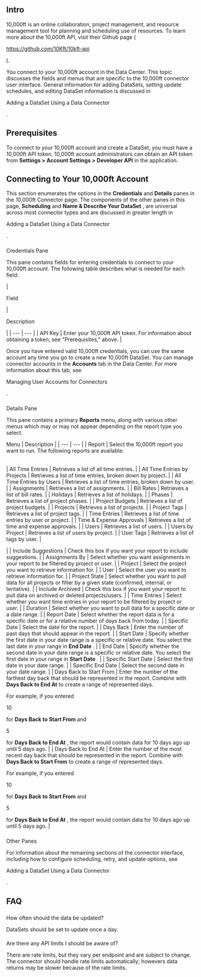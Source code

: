 

Intro
-------

10,000ft is an online collaboration, project management, and resource management tool for planning and scheduling use of resources. To learn more about the 10,000ft API, visit their Github page (

https://github.com/10Kft/10kft-api

).


 You connect to your 10,000ft account in the Data Center. This topic discusses the fields and menus that are specific to the 10,000ft connector user interface. General information for adding DataSets, setting update schedules, and editing DataSet information is discussed in

Adding a DataSet Using a Data Connector

.


 Prerequisites
---------------

To connect to your 10,000ft account and create a DataSet, you must have a 10,000ft API token. 10,000ft account administrators can obtain an API token from
 **Settings > Account Settings > Developer API**
 in the application.


 Connecting to Your 10,000ft Account
-------------------------------------


 This section enumerates the options in the
 **Credentials**
 and
 **Details**
 panes in the 10,000ft Connector page. The components of the other panes in this page,
 **Scheduling**
 and
 **Name & Describe Your DataSet**
 , are universal across most connector types and are discussed in greater length in

Adding a DataSet Using a Data Connector

.


###

Credentials Pane


 This pane contains fields for entering credentials to connect to your 10,000ft account. The following table describes what is needed for each field:


|

Field

|

Description

|
| --- | --- |
|
 API Key
  |
 Enter your 10,000ft API token. For information about obtaining a token, see "Prerequisites," above.
  |


 Once you have entered valid 10,000ft credentials, you can use the same account any time you go to create a new 10,000ft DataSet. You can manage connector accounts in the
 **Accounts**
 tab in the Data Center. For more information about this tab, see

Managing User Accounts for Connectors

.


###
 Details Pane

This pane contains a primary
 **Reports**
 menu, along with various other menus which may or may not appear depending on the report type you select.


 Menu
  |
 Description
  |
| --- | --- |
|
 Report
  |
 Select the 10,000ft report you want to run. The following reports are available:


|  |  |
| --- | --- |
|
 All Time Entries
  |
 Retrieves a list of all time entries.
  |
|
 All Time Entries by Projects
  |
 Retrieves a list of time entries, broken down by project.
  |
|
 All Time Entries by Users
  |
 Retrieves a list of time entries, broken down by user.
  |
|
 Assignments
  |
 Retrieves a list of assignments.
  |
|
 Bill Rates
  |
 Retrieves a list of bill rates.
  |
|
 Holidays
  |
 Retrieves a list of holidays.
  |
|
 Phases
  |
 Retrieves a list of project phases.
  |
|
 Project Budgets
  |
 Retrieves a list of project budgets.
  |
|
 Projects
  |
 Retrieves a list of projects.
  |
|
 Project Tags
  |
 Retrieves a list of project tags.
  |
|
 Time Entries
  |
 Retrieves a list of time entries by user or project.
  |
|
 Time & Expense Approvals
  |
 Retrieves a list of time and expense approvals.
  |
|
 Users
  |
 Retrieves a list of users.
  |
|
 Users by Project
  |
 Retrieves a list of users by project.
  |
|
 User Tags
  |
 Retrieves a list of tags by user.
  |

|
|
 Include Suggestions
  |
 Check this box if you want your report to include suggestions.
  |
|
 Assignments By
  |
 Select whether you want assignments in your report to be filtered by project or user.
  |
|
 Project
  |
 Select the project you want to retrieve information for.
  |
|
 User
  |
 Select the user you want to retrieve information for.
  |
|
 Project State
  |
 Select whether you want to pull data for all projects or filter by a given state (confirmed, internal, or tentative).
  |
|
 Include Archived
  |
 Check this box if you want your report to pull data on archived or deleted projects/users.
  |
|
 Time Entries
  |
 Select whether you want time entries in your report to be filtered by project or user.
  |
|
 Duration
  |
 Select whether you want to pull data for a specific date or a date range.
  |
|
 Report Date
  |
 Select whether the report data is for a specific date or for a relative number of days back from today.
  |
|
 Specific Date
  |
 Select the date for the report.
  |
|
 Days Back
  |
 Enter the number of past days that should appear in the report.
  |
|
 Start Date
  |
 Specify whether the first date in your date range is a specific or relative date. You select the last date in your range in
 **End Date**
 .
  |
|
 End Date
  |
 Specify whether the second date in your date range is a specific or relative date. You select the first date in your range in
 **Start Date**
 .
  |
|
 Specific Start Date
  |
 Select the first date in your date range.
  |
|
 Specific End Date
  |
 Select the second date in your date range.
  |
|
 Days Back to Start From
  |
 Enter the number of the farthest day back that should be represented in the report. Combine with
 **Days Back to End At**
 to create a range of represented days.


 For example, if you entered

10

for
 **Days Back to Start From**
 and

5

for
 **Days Back to End At**
 , the report would contain data for 10 days ago up until 5 days ago.
  |
|
 Days Back to End At
  |
 Enter the number of the most recent day back that should be represented in the report. Combine with
 **Days Back to Start From**
 to create a range of represented days.


 For example, if you entered

10

for
 **Days Back to Start From**
 and

5

for
 **Days Back to End At**
 , the report would contain data for 10 days ago up until 5 days ago.
  |


###
 Other Panes

For information about the remaining sections of the connector interface, including how to configure scheduling, retry, and update options, see

Adding a DataSet Using a Data Connector

.


 FAQ
-----


#####
 How often should the data be updated?

DataSets should be set to update once a day.

####
 Are there any API limits I should be aware of?

There are rate limits, but they vary per endpoint and are subject to change. The connector should handle rate limits automatically; howevers data returns may be slower because of the rate limits.

